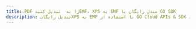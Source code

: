 ---title: PDF را به  تبدیل کنیدEMF، XPS به EMF مبدل رایگان یا GO SDKdescription: تبدیل رایگانXPS به EMF با استفاده از GO Cloud APIs & SDK همچنین اسناد PDF را در Cloud ایجاد، ویرایش و رندر کنید.---